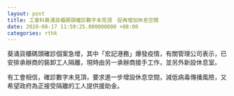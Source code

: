```yaml
---
layout: post
title: 工會料葵涌貨櫃碼頭確診數字未見頂　促再增加休息空間
date: 2020-08-17 11:59:25.000000000 +08:00
categories: rthk
---
```


葵涌貨櫃碼頭確診個案急增，其中「宏記港務」爆發疫情，有關管理公司表示，已安排承辦商的裝卸工人隔離，現時由另一承辦商接手工作，並另外新設休息室。

有工會相信，確診數字未見頂，要求進一步增設休息空間，減低病毒傳播風險，又希望政府為正接受隔離的工人提供援助金。
